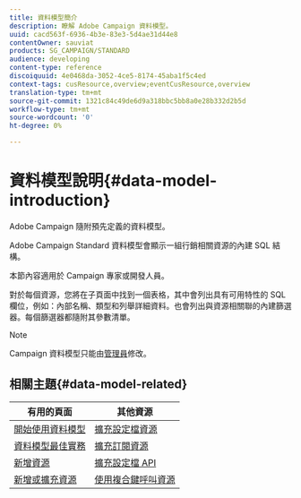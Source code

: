 ```yaml
---
title: 資料模型簡介
description: 瞭解 Adobe Campaign 資料模型。
uuid: cacd563f-6936-4b3e-83e3-5d4ae31d44e8
contentOwner: sauviat
products: SG_CAMPAIGN/STANDARD
audience: developing
content-type: reference
discoiquuid: 4e0468da-3052-4ce5-8174-45aba1f5c4ed
context-tags: cusResource,overview;eventCusResource,overview
translation-type: tm+mt
source-git-commit: 1321c84c49de6d9a318bbc5bb8a0e28b332d2b5d
workflow-type: tm+mt
source-wordcount: '0'
ht-degree: 0%

---
```



# 資料模型說明{#data-model-introduction}

Adobe Campaign 隨附預先定義的資料模型。

Adobe Campaign Standard 資料模型會顯示一組行銷相關資源的內建 SQL 結構。

本節內容適用於 Campaign 專家或開發人員。

對於每個資源，您將在子頁面中找到一個表格，其中會列出具有可用特性的 SQL 欄位，例如：內部名稱、類型和列舉詳細資料。也會列出與資源相關聯的內建篩選器。每個篩選器都隨附其參數清單。

>[!NOTE]
>Campaign 資料模型只能由[管理員](../../administration/using/users-management.md#functional-administrators)修改。

## 相關主題{#data-model-related}

| 有用的頁面 | 其他資源 |
|---|---|
| [開始使用資料模型](data-model-concepts.md) | [擴充設定檔資源](extending-the-profile-resource-with-a-new-field.md) |
| [資料模型最佳實務](data-model-best-practices.md) | [擴充訂閱資源](extending-the-subscriptions-to-an-application-resource.md) |
| [新增資源](key-steps-to-add-a-resource.md) | [擴充設定檔 API](about-extending-the-api.md) |
| [新增或擴充資源](creating-or-extending-the-resource.md) | [使用複合鍵呼叫資源](uc-calling-resource-id-key.md) |
